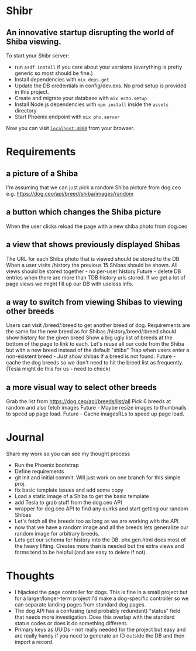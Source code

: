 # Shibr
## An innovative startup disrupting the world of Shiba viewing.
To start your Shibr server:

  * run `asdf install` if you care about your versions (everything is pretty generic so most should be fine.)
  * Install dependencies with `mix deps.get`
  * Update the DB credentials in config/dev.exs. No prod setup is provided in this project.
  * Create and migrate your database with `mix ecto.setup`
  * Install Node.js dependencies with `npm install` inside the `assets` directory
  * Start Phoenix endpoint with `mix phx.server`

Now you can visit [`localhost:4000`](http://localhost:4000) from your browser.

# Requirements

## a picture of a Shiba
I'm assuming that we can just pick a random Shiba picture from dog.ceo
e.g. https://dog.ceo/api/breed/shiba/images/random

## a button which changes the Shiba picture
When the user clicks reload the page with a new shiba photo from dog.ceo

## a view that shows previously displayed Shibas
The URL for each Shiba photo that is viewed should be stored to the DB
When a user visits /history the previous 15 Shibas should be shown.
All views should be stored together - no per-user history
Future - delete DB entries when there are more than TDB history urls stored. If we get a lot of page views we might fill up our DB with useless info.

## a way to switch from viewing Shibas to viewing other breeds

Users can visit /breed/:breed to get another breed of dog.
Requirements are the same for the new breed as for Shibas
/history/breed/:breed should show history for the given breed 
Show a big ugly list of breeds at the bottom of the page to link to each.
Let's reuse all our code from the Shiba but with a new breed instead of the default "shiba"
Trap when users enter a non-existent breed - Just show shibas if a breed is not found.
Future - cache the dog breeds so we don't need to hit the breed list as frequently. (Tesla might do this for us - need to check)

## a more visual way to select other breeds
Grab the list from https://dog.ceo/api/breeds/list/all
Pick 6 breeds at random and also fetch images
Future - Maybe resize images to thumbnails to speed up page load.
Future - Cache imagesRLs to speed up page load.

# Journal

Share my work so you can see my thought process

* Run the Phoenix bootstrap
* Define requirements
* git init and initial commit. Will just work on one branch for this simple proj.
* fix basic template issues and add some copy
* Load a static image of a Shiba to get the basic template
* add Tesla to grab stuff from the dog.ceo API
* wrapper for dog.ceo API to find any quirks and start getting our random Shibas
* Let's fetch all the breeds too as long as we are working with the API
* now that we have a random image and all the breeds lets generalize our random image for arbitrary breeds.
* Lets get our schema for history into the DB. phx.gen.html does most of the heavy lifting. Creates more than is needed but the extra views and forms tend to be helpful (and are easy to delete if not).

# Thoughts

* I hijacked the page controller for dogs. This is fine in a small project but for a larger/longer-term project I'd make a dog-specific controller so we can separate landing pages from standard dog pages.
* The dog API has a confusing (and probably redundant) "status" field that needs more investigation. Does this overlap with the standard status codes or does it do something different.
* Primary keys as UUIDs - not really needed for the project but easy and are really handy if you need to generate an ID outside the DB and then import a record. 